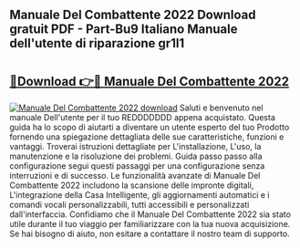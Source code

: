 ## Manuale Del Combattente 2022 Download gratuit PDF - Part-Bu9 Italiano Manuale dell'utente di riparazione gr1l1

# <h2><a href="http://dfb1ju.blite.top/?on=Manuale+Del+Combattente+2022">🔗Download 👉🔴 Manuale Del Combattente 2022</a></h2>

[![Manuale Del Combattente 2022 download](https://i.imgur.com/lujVjoI.png)](http://dfb1ju.blite.top/?on=Manuale+Del+Combattente+2022)
Saluti e benvenuto nel manuale Dell'utente per il tuo REDDDDDDD appena acquistato. Questa guida ha lo scopo di aiutarti a diventare un utente esperto del tuo Prodotto fornendo una spiegazione dettagliata delle sue caratteristiche, funzioni e vantaggi. Troverai istruzioni dettagliate per L'installazione, L'uso, la manutenzione e la risoluzione dei problemi. Guida passo passo alla configurazione segui questi passaggi per una configurazione senza interruzioni e di successo. Le funzionalità avanzate di Manuale Del Combattente 2022 includono la scansione delle impronte digitali, L'integrazione della Casa Intelligente, gli aggiornamenti automatici e i comandi vocali personalizzabili, tutti accessibili e personalizzati dall'interfaccia. Confidiamo che il Manuale Del Combattente 2022 sia stato utile durante il tuo viaggio per familiarizzare con la tua nuova acquisizione. Se hai bisogno di aiuto, non esitare a contattare il nostro team di supporto.
